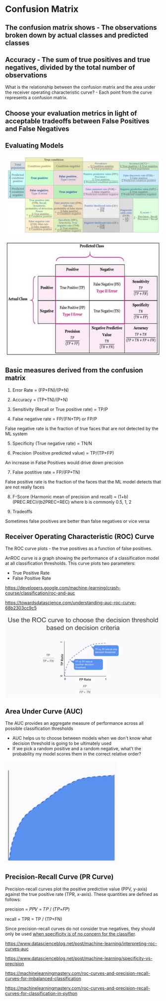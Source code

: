 # Confusion Matrix

## The confusion matrix shows - The observations broken down by actual classes and predicted classes

## Accuracy - The sum of true positives and true negatives, divided by the total number of observations

What is the relationship between the confusion matrix and the area under the receiver operating characteristic curve? - Each point from the curve represents a confusion matrix.

## Choose your evaluation metrics in light of acceptable tradeoffs between False Positives and False Negatives

## Evaluating Models

![image](media/Confusion-Matrix-image1.png)

![image](media/Confusion-Matrix-image2.jpg)

## Basic measures derived from the confusion matrix

1. Error Rate = (FP+FN)/(P+N)

2. Accuracy = (TP+TN)/(P+N)

3. Sensitivity (Recall or True positive rate) = TP/P

4. False negative rate = FP/(FN+TP) or FP/P

False negative rate is the fraction of true faces that are not detected by the ML system

5. Specificity (True negative rate) = TN/N

6. Precision (Positive predicted value) = TP/(TP+FP)

An increase in False Positives would drive down precision

7. False postitive rate = FP/(FP+TN)

False positive rate is the fraction of the faces that the ML model detects that are not really faces

8. F-Score (Harmonic mean of precision and recall) = (1+b)(PREC.REC)/(b2PREC+REC) where b is commonly 0.5, 1, 2

9. Tradeoffs

Sometimes false positives are better than false negatives or vice versa

## Receiver Operating Characteristic (ROC) Curve

The ROC curve plots - the true positives as a function of false positives.

AnROC curve is a graph showing the performance of a classification model at all classification thresholds. This curve plots two parameters:

- True Positive Rate
- False Positive Rate

<https://developers.google.com/machine-learning/crash-course/classification/roc-and-auc>

<https://towardsdatascience.com/understanding-auc-roc-curve-68b2303cc9c5>

![image](media/Confusion-Matrix-image3.png)

## Area Under Curve (AUC)

The AUC provides an aggregate measure of performance across all possible classification thresholds

- AUC helps us to choose between models when we don't know what decision threshold is going to be ultimately used
- If we pick a random positive and a random negative, what't the probability my model scores them in the correct relative order?

![image](media/Confusion-Matrix-image4.jpeg)

## Precision-Recall Curve (PR Curve)

Precision-recall curves plot the positive predictive value (PPV, y-axis) against the true positive rate (TPR, x-axis). These quantities are defined as follows:

precision = 𝑃𝑃𝑉 = 𝑇𝑃 / (𝑇𝑃+𝐹𝑃)

recall = TPR = TP / (TP+FN)

Since precision-recall curves do not consider true negatives, they should only be used [when specificity is of no concern for the classifier](https://www.datascienceblog.net/post/machine-learning/specificity-vs-precision/).

<https://www.datascienceblog.net/post/machine-learning/interpreting-roc-curves-auc>

<https://www.datascienceblog.net/post/machine-learning/specificity-vs-precision>

<https://machinelearningmastery.com/roc-curves-and-precision-recall-curves-for-imbalanced-classification>

<https://machinelearningmastery.com/roc-curves-and-precision-recall-curves-for-classification-in-python>
